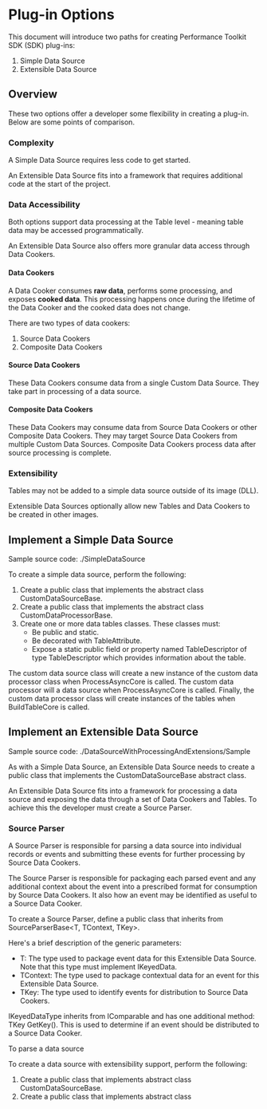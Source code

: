 # Plug-in Options

This document will introduce two paths for creating Performance Toolkit SDK (SDK) plug-ins:

1) Simple Data Source
2) Extensible Data Source

## Overview

These two options offer a developer some flexibility in creating a plug-in.
Below are some points of comparison.

### Complexity

A Simple Data Source requires less code to get started.

An Extensible Data Source fits into a framework that requires additional code at the start of the project.

### Data Accessibility

Both options support data processing at the Table level - meaning table data may be accessed programmatically.

An Extensible Data Source also offers more granular data access through Data Cookers.

#### Data Cookers

A Data Cooker consumes **raw data**, performs some processing, and exposes **cooked data**. This processing happens once during the lifetime of the Data Cooker and the cooked data does not change.

There are two types of data cookers:

1) Source Data Cookers
2) Composite Data Cookers

#### Source Data Cookers

These Data Cookers consume data from a single Custom Data Source. They take part in processing of a data source.

#### Composite Data Cookers

These Data Cookers may consume data from Source Data Cookers or other Composite Data Cookers. They may target Source Data Cookers from multiple Custom Data Sources. Composite Data Cookers process data after source processing is complete.

### Extensibility

Tables may not be added to a simple data source outside of its image (DLL).

Extensible Data Sources optionally allow new Tables and Data Cookers to be created in other images.

## Implement a Simple Data Source

Sample source code: ./SimpleDataSource

To create a simple data source, perform the following:

1) Create a public class that implements the abstract class CustomDataSourceBase.
2) Create a public class that implements the abstract class CustomDataProcessorBase.
3) Create one or more data tables classes. These classes must:
   - Be public and static.
   - Be decorated with TableAttribute.
   - Expose a static public field or property named TableDescriptor of type TableDescriptor which provides information about the table.

The custom data source class will create a new instance of the custom data processor class when ProcessAsyncCore is called.
The custom data processor will a data source when ProcessAsyncCore is called.
Finally, the custom data processor class will create instances of the tables when BuildTableCore is called.

## Implement an Extensible Data Source

Sample source code: ./DataSourceWithProcessingAndExtensions/Sample

As with a Simple Data Source, an Extensible Data Source needs to create a public class that implements the CustomDataSourceBase abstract class.

An Extensible Data Source fits into a framework for processing a data source and exposing the data through a set of Data Cookers and Tables. To achieve this the developer must create a Source Parser.

### Source Parser

A Source Parser is responsible for parsing a data source into individual records or events and submitting these events for further processing by Source Data Cookers.

The Source Parser is responsible for packaging each parsed event and any additional context about the event into a prescribed format for consumption by Source Data Cookers. It also how an event may be identified as useful to a Source Data Cooker.

To create a Source Parser, define a public class that inherits from SourceParserBase<T, TContext, TKey>.

Here's a brief description of the generic parameters:

- T: The type used to package event data for this Extensible Data Source. Note that this type must implement IKeyedData<TKey>.
- TContext: The type used to package contextual data for an event for this Extensible Data Source.
- TKey: The type used to identify events for distribution to Source Data Cookers.

IKeyedDataType<TKey> inherits from IComparable<TKey> and has one additional method: TKey GetKey(). This is used to determine if an event should be distributed to a Source Data Cooker.

To parse a data source

To create a data source with extensibility support, perform the following:

1) Create a public class that implements abstract class CustomDataSourceBase.
2) Create a public class that implements abstract class 